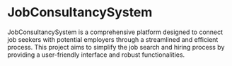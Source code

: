 # JobConsultancySystem
JobConsultancySystem is a comprehensive platform designed to connect job seekers with potential employers through a streamlined and efficient process. This project aims to simplify the job search and hiring process by providing a user-friendly interface and robust functionalities.
